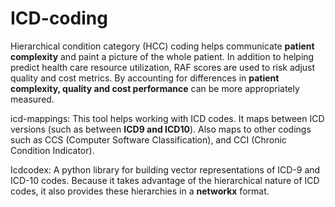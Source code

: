 # ICD-coding

Hierarchical condition category (HCC) coding helps communicate **patient complexity** and paint a picture of the whole patient. In addition to helping predict health care resource utilization, RAF scores are used to risk adjust quality and cost metrics. By accounting for differences in **patient complexity, quality and cost performance** can be more appropriately measured. 

icd-mappings: This tool helps working with ICD codes. It maps between ICD versions (such as between **ICD9 and ICD10**). Also maps to other codings such as CCS (Computer Software Classification), and CCI (Chronic Condition Indicator). 

Icdcodex: A python library for building vector representations of ICD-9 and ICD-10 codes. Because it takes advantage of the hierarchical nature of ICD codes, it also provides these hierarchies in a **networkx** format.
